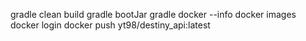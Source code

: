 gradle clean build
gradle bootJar
gradle docker --info
docker images
docker login
docker push yt98/destiny_api:latest